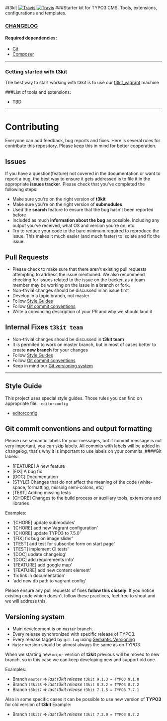 #t3kit
[![Travis](https://img.shields.io/badge/t3kit-7.0.0-green.svg?style=flat-square)]() [![Travis](https://img.shields.io/badge/TYPO3-7.5.0-orange.svg?style=flat-square)]()
###Starter kit for TYPO3 CMS. Tools, extensions, configurations and templates.

### [CHANGELOG](https://github.com/t3kit/t3kit/blob/master/CHANGELOG.md)

#### Required dependencies:

* [Git](https://git-scm.com/)
* [Composer](https://getcomposer.org/)

***

### Getting started with t3kit

The best way to start working with t3kit is to use our [t3kit_vagrant](https://github.com/t3kit/t3kit_vagrant) machine

###List of tools and extensions:

* TBD

***

# Contributing

Everyone can add feedback, bug reports and fixes. Here is several rules for contribute this repository. Please keep this in mind for better cooperation.


## Issues

If you have a question(feature) not covered in the documentation or want to report a bug, the best way to ensure it gets addressed is to file it in the appropriate **issues tracker**. Please check that you've completed the following steps:

* Make sure you're on the right version of **t3kit**
* Make sure you're on the right version of **submodules**
* Used the **search** feature to ensure that the bug hasn't been reported before
* Included as much **information about the bug** as possible, including any output you've received, what OS and version you're on, etc.
* Try to reduce your code to the bare minimum required to reproduce the issue. This makes it much easier (and much faster) to isolate and fix the issue.


## Pull Requests

* Please check to make sure that there aren't existing pull requests attempting to address the issue mentioned. We also recommend checking for issues related to the issue on the tracker, as a team member may be working on the issue in a branch or fork.
* Non-trivial changes should be discussed in an issue first
* Develop in a topic branch, not master
* Follow [Style Guides](https://github.com/t3kit/t3kit#style-guide)
* Follow [Git commit conventions](https://github.com/t3kit/t3kit#git-commit-conventions-and-output-formatting)
* Write a convincing description of your PR and why we should land it


## Internal Fixes `t3kit team`

* Non-trivial changes should be discussed in **t3kit team**
* It is permited to work on master branch, but in most of cases better to create **new branch** for your changes
* Follow [Style Guides](https://github.com/pixelant/t3kit#style-guide)
* Follow [Git commit conventions](https://github.com/t3kit/t3kit#git-commit-conventions-and-output-formatting)
* Keep in mind our [Git versioning system](https://github.com/t3kit/t3kit#versioning-system)

***

## Style Guide
This project uses special style guides. Those rules you can find on appropriate file: `.editorconfig`

* [editorconfig](http://editorconfig.org)

## Git commit conventions and output formatting
Please use semantic labels for your messages, but if commit message is not very important, you can skip labels. All commits with labels will be added in changelog, that's why it is important to use labels on your commits.
####Git labels:
* [FEATURE] A new feature
* [FIX] A bug fix
* [DOC] Documentation
* [STYLE] Changes that do not affect the meaning of the code (white-space, formatting, missing semi-colons, etc)
* [TEST] Adding missing tests
* [CHORE] Changes to the build process or auxiliary tools, extensions and libraries

Examples:
* '[CHORE] update submodules'
* '[CHORE] add new Vagrant configuration'
* '[CHORE] update TYPO3 to 7.5.0'
* '[FIX] fix bug on image slider'
* '[TEST] add test for subscribe form on start page'
* '[TEST] implement CI tests'
* '[DOC] update changelog'
* '[DOC] add requirements info'
* '[FEATURE] add google map'
* '[FEATURE] add new content element'
* 'fix link in documentation'
* 'add new db path to vagrant config'

Please ensure any pull requests of fixes **follow this closely**. If you notice existing code which doesn't follow these practices, feel free to shout and we will address this.


## Versioning system
* Main development is on `master` branch.
* Every release synchronized with specific release of TYPO3.
* Every release tagged by `git tag` using [Semantic Versioning](http://semver.org)
* `Major` version should be almost always the same as on TYPO3.

When we starting new `major` version of **t3kit** previous will be moved to new branch, so in this case we can keep developing new and support old one.

Examples:
* Branch `master` => _last t3kit release_ `t3kit 9.1.3 = TYPO3 9.1.0`
* Branch `t3kit8` => _last t3kit release_ `t3kit 8.3.2 = TYPO3 8.7.2`
* Branch `t3kit7` => _last t3kit release_ `t3kit 7.1.5 = TYPO3 7.7.1`

Also in some specific cases it can be possible to use new version of **TYPO3** for old version of **t3kit**
Example:
* Branch `t3kit7` => _last t3kit release_ `t3kit 7.2.0 = TYPO3 8.7.2`
